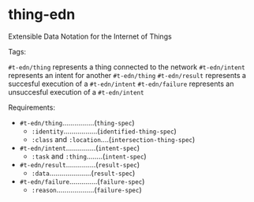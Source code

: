 # thing-edn
Extensible Data Notation for the Internet of Things

Tags:

`#t-edn/thing`    represents a thing connected to the network
`#t-edn/intent`   represents an intent for another `#t-edn/thing`
`#t-edn/result`   represents a succesful execution of a `#t-edn/intent`
`#t-edn/failure`  represents an unsuccesful execution of a `#t-edn/intent`

Requirements:

- `#t-edn/thing`................(`thing-spec`)
  - `:identity`.................(`identified-thing-spec`)
  - `:class` and `:location`....(`intersection-thing-spec`)
- `#t-edn/intent`...............(`intent-spec`)
  - `:task` and `:thing`........(`intent-spec`)
- `#t-edn/result`...............(`result-spec`)
  - `:data`.....................(`result-spec`)
- `#t-edn/failure`..............(`failure-spec`)
  - `:reason`...................(`failure-spec`)
